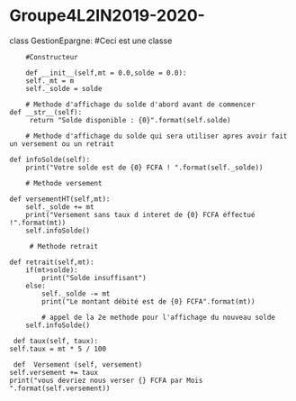 # Groupe4L2IN2019-2020-
class GestionEpargne: #Ceci est une classe

        #Constructeur

        def __init__(self,mt = 0.0,solde = 0.0):
        self._mt = m
        self._solde = solde
        
        # Methode d'affichage du solde d'abord avant de commencer
    def __str__(self):
         return "Solde disponible : {0}".format(self.solde)

        # Methode d'affichage du solde qui sera utiliser apres avoir fait un versement ou un retrait 

    def infoSolde(self):
        print("Votre solde est de {0} FCFA ! ".format(self._solde))

        # Methode versement

    def versementHT(self,mt):
        self._solde += mt
        print("Versement sans taux d interet de {0} FCFA éffectué !".format(mt))
        self.infoSolde()
    
         # Methode retrait

    def retrait(self,mt):
        if(mt>solde):
            print("Solde insuffisant")
        else:
            self._solde -= mt
            print("Le montant débité est de {0} FCFA".format(mt))

            # appel de la 2e methode pour l'affichage du nouveau solde
        self.infoSolde()

     def taux(self, taux):
	self.taux = mt * 5 / 100
     
     def  Versement (self, versement)
	self.versement += taux
	print("vous devriez nous verser {} FCFA par Mois ".format(self.versement))
     
	
